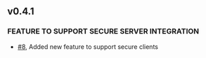 ## v0.4.1
### FEATURE TO SUPPORT SECURE SERVER INTEGRATION 

- [#8](https://github.com/victorherraiz/cloud-config-client/pull/8), Added new feature to support secure clients



